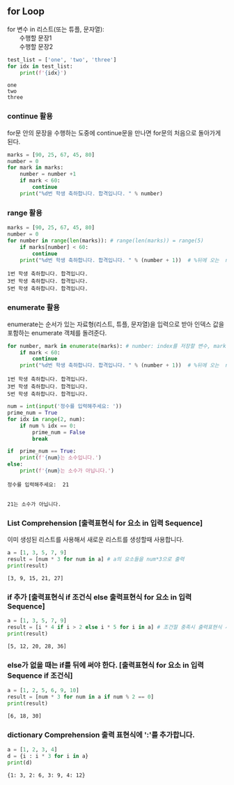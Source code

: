 ## for Loop

for 변수 in 리스트(또는 튜플, 문자열):
<br/>
　　수행할 문장1
<br/>
　　수행할 문장2   


```python
test_list = ['one', 'two', 'three']
for idx in test_list:
    print(f'{idx}')
```

    one
    two
    three
    

### continue 활용
for문 안의 문장을 수행하는 도중에 continue문을 만나면 for문의 처음으로 돌아가게 된다.


```python
marks = [90, 25, 67, 45, 80]
number = 0 
for mark in marks: 
    number = number +1 
    if mark < 60:
        continue 
    print("%d번 학생 축하합니다. 합격입니다. " % number)
```

### range 활용


```python
marks = [90, 25, 67, 45, 80]
number = 0 
for number in range(len(marks)): # range(len(marks)) = range(5)
    if marks[number] < 60:
        continue 
    print("%d번 학생 축하합니다. 합격입니다. " % (number + 1))  # %뒤에 오는  number는 문자형으로 인식되기 때문에 괄호로 묵어서 사용합니다.

```

    1번 학생 축하합니다. 합격입니다. 
    3번 학생 축하합니다. 합격입니다. 
    5번 학생 축하합니다. 합격입니다. 
    

### enumerate 활용
enumerate는 순서가 있는 자료형(리스트, 튜플, 문자열)을 입력으로 받아 인덱스 값을 포함하는 enumerate 객체를 돌려준다.


```python
for number, mark in enumerate(marks): # number: index를 저장할 변수, mark 요소를 저장할 변수
    if mark < 60:
        continue 
    print("%d번 학생 축하합니다. 합격입니다. " % (number + 1))  # %뒤에 오는  number는 문자형으로 인식되기 때문에 괄호로 묵어서 사용합니다.
```

    1번 학생 축하합니다. 합격입니다. 
    3번 학생 축하합니다. 합격입니다. 
    5번 학생 축하합니다. 합격입니다. 
    


```python
num = int(input('정수를 입력해주세요: '))
prime_num = True
for idx in range(2, num):
    if num % idx == 0:
        prime_num = False
        break

if  prime_num == True:
    print(f'{num}는 소수입니다.')
else:
    print(f'{num}는 소수가 아닙니다.')
```

    정수를 입력해주세요:  21
    

    21는 소수가 아닙니다.
    

### List Comprehension [출력표현식 for 요소 in 입력 Sequence]
이미 생성된 리스트를 사용해서 새로운 리스트를 생성할때 사용합니다.


```python
a = [1, 3, 5, 7, 9]
result = [num * 3 for num in a] # a의 요소들을 num*3으로 출력
print(result)
```

    [3, 9, 15, 21, 27]
    

### if 추가 [출력표현식 if 조건식 else 출력표현식 for 요소 in 입력 Sequence]


```python
a = [1, 3, 5, 7, 9]
result = [i * 4 if i > 2 else i * 5 for i in a] # 조건절 충족시 출력표현식 사용 조건 미충족시 else절 사용
print(result)
```

    [5, 12, 20, 28, 36]
    

###  else가 없을 때는 if를 뒤에 써야 한다. [출력표현식 for 요소 in 입력 Sequence if 조건식]


```python
a = [1, 2, 5, 6, 9, 10]
result = [num * 3 for num in a if num % 2 == 0]
print(result)
```

    [6, 18, 30]
    

### dictionary Comprehension 출력 표현식에 ':'를  추가합니다.


```python
a = [1, 2, 3, 4]
d = {i : i * 3 for i in a}
print(d)
```

    {1: 3, 2: 6, 3: 9, 4: 12}
    
